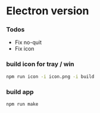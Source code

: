 # Electron version

### Todos

- Fix no-quit
- Fix icon

### build icon for tray / win

```bash
npm run icon -i icon.png -i build
```

### build app

```bash
npm run make
```
